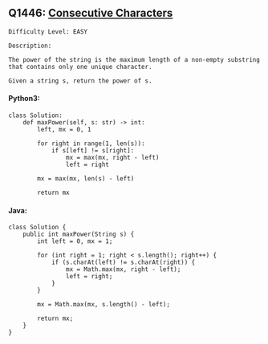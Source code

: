 ## Q1446: [Consecutive Characters](https://leetcode.com/problems/consecutive-characters/)

```
Difficulty Level: EASY
```

```
Description:

The power of the string is the maximum length of a non-empty substring that contains only one unique character.

Given a string s, return the power of s.
```

#### Python3:

```
class Solution:
    def maxPower(self, s: str) -> int:
        left, mx = 0, 1

        for right in range(1, len(s)):
            if s[left] != s[right]:
                mx = max(mx, right - left)
                left = right

        mx = max(mx, len(s) - left)

        return mx
```

#### Java:

```
class Solution {
    public int maxPower(String s) {
        int left = 0, mx = 1;

        for (int right = 1; right < s.length(); right++) {
            if (s.charAt(left) != s.charAt(right)) {
                mx = Math.max(mx, right - left);
                left = right;
            }
        }

        mx = Math.max(mx, s.length() - left);

        return mx;
    }
}
```